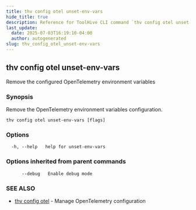 ```yaml
---
title: thv config otel unset-env-vars
hide_title: true
description: Reference for ToolHive CLI command `thv config otel unset-env-vars`
last_update:
  date: 2025-07-03T16:19:10-04:00
  author: autogenerated
slug: thv_config_otel_unset-env-vars
---
```


## thv config otel unset-env-vars

Remove the configured OpenTelemetry environment variables

### Synopsis

Remove the OpenTelemetry environment variables configuration.

```
thv config otel unset-env-vars [flags]
```

### Options

```
  -h, --help   help for unset-env-vars
```

### Options inherited from parent commands

```
      --debug   Enable debug mode
```

### SEE ALSO

* [thv config otel](thv_config_otel.md)	 - Manage OpenTelemetry configuration

